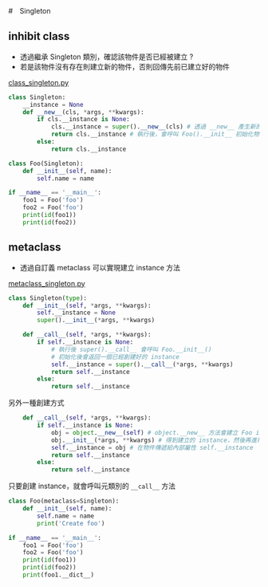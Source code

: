 #　Singleton



## inhibit class

* 透過繼承 Singleton 類別，確認該物件是否已經被建立 ? 
* 若是該物件沒有存在則建立新的物件，否則回傳先前已建立好的物件

[class_singleton.py](https://github.com/miniedwins/learning/blob/main/coding/python/example/class_singleton.py)

~~~python
class Singleton:
    __instance = None
    def __new__(cls, *args, **kwargs):
        if cls.__instance is None:
            cls.__instance = super().__new__(cls) # 透過 __new__ 產生新的物件
            return cls.__instance # 執行後，會呼叫 Foo().__init__ 初始化物件內容
        else:
            return cls.__instance

class Foo(Singleton):
    def __init__(self, name): 
        self.name = name

if __name__ == '__main__':
    foo1 = Foo('foo')
    foo2 = Foo('foo')
    print(id(foo1))
    print(id(foo2))
~~~



## metaclass

* 透過自訂義 metaclass 可以實現建立 instance 方法

[metaclass_singleton.py](https://github.com/miniedwins/learning/blob/main/coding/python/example/metaclass_singleton.py)
~~~python
class Singleton(type):
    def __init__(self, *args, **kwargs):
        self.__instance = None
        super().__init__(*args, **kwargs)

    def __call__(self, *args, **kwargs):
        if self.__instance is None:
            # 執行後 super().__call__ 會呼叫 Foo.__init__()
            # 初始化後會返回一個已經創建好的 instance
            self.__instance = super().__call__(*args, **kwargs)
            return self.__instance
        else:
            return self.__instance
~~~

另外一種創建方式

~~~python
    def __call__(self, *args, **kwargs):
        if self.__instance is None:
			obj = object.__new__(self) # object.__new__ 方法會建立 Foo instance
            obj.__init__(*args, **kwargs) # 得到建立的 instance，然後再進行物件初始化
            self.__instance = obj # 在物件傳遞給內部屬性 self.__instance
            return self.__instance
        else:
            return self.__instance
~~~

只要創建 instance，就會呼叫元類別的 `__call__` 方法

~~~python
class Foo(metaclass=Singleton):
    def __init__(self, name):
        self.name = name
        print('Create foo')

if __name__ == '__main__':
    foo1 = Foo('foo')
    foo2 = Foo('foo')
    print(id(foo1))
    print(id(foo2))
    print(foo1.__dict__)
~~~







